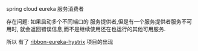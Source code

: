 spring cloud eureka 服务消费者

存在问题:
    如果启动多个不同端口的 服务提供者,但是有一个服务提供者服务不可用时,
    就会返回错误信息,而不是继续使用还在也运行的其他可用服务.

所以 有了 [ribbon-eureka-hystrix](../ribbon-eureka-hystrix)  项目的出现